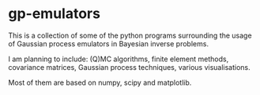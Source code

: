 # gp-emulators

This is a collection of some of the python programs surrounding the usage of Gaussian process emulators in Bayesian inverse problems. 

I am planning to include: (Q)MC algorithms, finite element methods, covariance matrices, Gaussian process techniques, various visualisations.

Most of them are based on numpy, scipy and matplotlib.